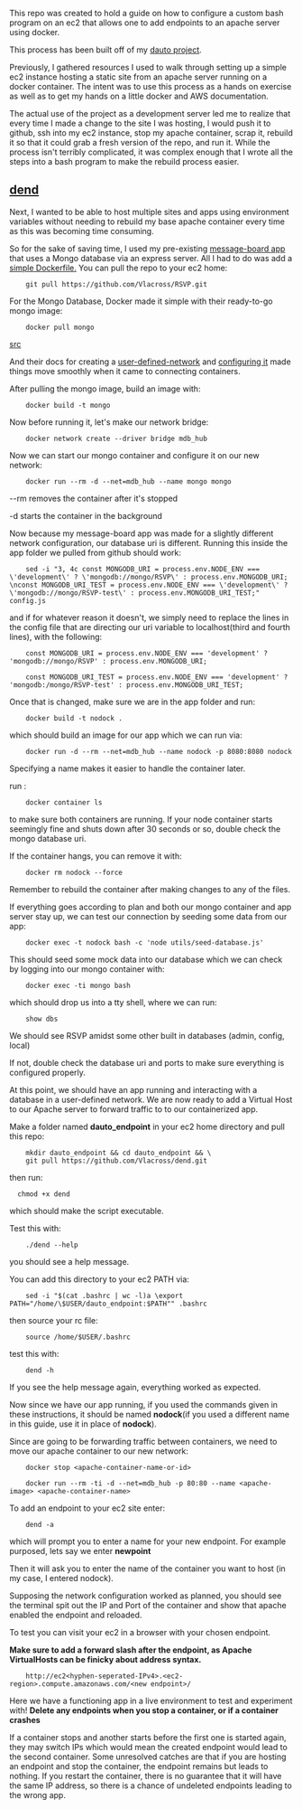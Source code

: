 This repo was created to hold a guide on how to configure a custom bash program on an ec2 that allows one to add endpoints to an apache server using docker.

This process has been built off of my <a href="https://github.com/Vlacross/dauto">dauto project</a>.

Previously, I gathered resources I used to walk through setting up a simple ec2 instance hosting a static site from an apache server running on a docker container. The intent was to use this process as a hands on exercise as well as to get my hands on a little docker and AWS documentation.

The actual use of the project as a development server led me to realize that every time I made a change to the site I was hosting, I would push it to github, ssh into my ec2 instance, stop my apache container, scrap it, rebuild it so that it could grab a fresh version of the repo, and run it.
While the process isn't terribly complicated, it was complex enough that I wrote all the steps into a bash program to make the rebuild process easier.

<h2 style="text-decoration: underline;">dend</h2>

Next, I wanted to be able to host multiple sites and apps using environment variables without needing to rebuild my base apache container every time as this was becoming time consuming. 

So for the sake of saving time, I used my pre-existing <a href="https://github.com/Vlacross/RSVP">message-board app</a> that uses a Mongo database via an express server.
All I had to do was add a <a href="https://github.com/Vlacross/RSVP/blob/master/Dockerfile">simple Dockerfile.</a>
You can pull the repo to your ec2 home:

        git pull https://github.com/Vlacross/RSVP.git


For the Mongo Database, Docker made it simple with their ready-to-go mongo image:

        docker pull mongo

<a href="src: https://github.com/dockerfile/mongodb/issues/32">src</a>

And their docs for creating a <a href="https://docs.docker.com/v17.09/engine/userguide/networking/#user-defined-networks">user-defined-network</a> and <a href="https://docs.docker.com/network/network-tutorial-standalone/">configuring it</a> made things move smoothly when it came to connecting containers.

After pulling the mongo image, build an image with:

        docker build -t mongo

Now before running it, let's make our network bridge:

        docker network create --driver bridge mdb_hub

Now we can start our mongo container and configure it on our new network:

        docker run --rm -d --net=mdb_hub --name mongo mongo

--rm   removes the container after it's stopped

-d     starts the container in the background


Now because my message-board app was made for a slightly different network configuration, our database uri is different.
Running this inside the app folder we pulled from github should work:



        sed -i "3, 4c const MONGODB_URI = process.env.NODE_ENV === \'development\' ? \'mongodb://mongo/RSVP\' : process.env.MONGODB_URI; \nconst MONGODB_URI_TEST = process.env.NODE_ENV === \'development\' ? \'mongodb://mongo/RSVP-test\' : process.env.MONGODB_URI_TEST;" config.js


and if for whatever reason it doesn't, we simply need to replace the lines in the config file that are directing our uri variable to localhost(third and fourth lines), with the following:

        const MONGODB_URI = process.env.NODE_ENV === 'development' ? 'mongodb://mongo/RSVP' : process.env.MONGODB_URI;

        const MONGODB_URI_TEST = process.env.NODE_ENV === 'development' ? 'mongodb:/mongo/RSVP-test' : process.env.MONGODB_URI_TEST; 


Once that is changed, make sure we are in the app folder and run:

        docker build -t nodock .

which should build an image for our app which we can run via:

        docker run -d --rm --net=mdb_hub --name nodock -p 8080:8080 nodock


Specifying a name makes it easier to handle the container later.

run :

        docker container ls

to make sure both containers are running. If your node container starts seemingly fine and shuts down after 30 seconds or so, double check the mongo database uri.

If the container hangs, you can remove it with:

        docker rm nodock --force

Remember to rebuild the container after making changes to any of the files.

If everything goes according to plan and both our mongo container and app server stay up, we can test our connection by seeding some data from our app:

        docker exec -t nodock bash -c 'node utils/seed-database.js'

This should seed some mock data into our database which we can check by logging into our mongo container with:

        docker exec -ti mongo bash

which should drop us into a tty shell, where we can run:

        show dbs

We should see RSVP amidst some other built in databases (admin, config, local)

If not, double check the database uri and ports to make sure everything is configured properly.

At this point, we should have an app running and interacting with a database in a user-defined network. We are now ready to add a Virtual Host to our Apache server to forward traffic to to our containerized app.

Make a folder named <strong>dauto_endpoint</strong> in your ec2 home directory and pull this repo:

        mkdir dauto_endpoint && cd dauto_endpoint && \
        git pull https://github.com/Vlacross/dend.git

then run:

      chmod +x dend

which should make the script executable.

Test this with:

        ./dend --help

you should see a help message.

You can add this directory to your ec2 PATH via:

        sed -i "$(cat .bashrc | wc -l)a \export PATH="/home/\$USER/dauto_endpoint:$PATH"" .bashrc

then source your rc file:

        source /home/$USER/.bashrc

test this with:

        dend -h

If you see the help message again, everything worked as expected.

Now since we have our app running, if you used the commands given in these instructions, it should be named <strong>nodock</strong>(if you used a different name in this guide, use it in place of <strong>nodock</strong>).

Since are going to be forwarding traffic between containers, we need to move our apache container to our new network:

        docker stop <apache-container-name-or-id>
        
        docker run --rm -ti -d --net=mdb_hub -p 80:80 --name <apache-image> <apache-container-name>


To add an endpoint to your ec2 site enter:

        dend -a

which will prompt you to enter a name for your new endpoint. For example purposed, lets say we enter <strong>newpoint</strong> 

Then it will ask you to enter the name of the container you want to host (in my case, I entered nodock).

Supposing the network configuration worked as planned, you should see the terminal spit out the IP and Port of the container and show that apache enabled the endpoint and reloaded.

To test you can visit your ec2 in a browser with your chosen endpoint.

<strong>Make sure to add a forward slash after the endpoint, as Apache VirtualHosts can be finicky about address syntax.</strong>


        http://ec2<hyphen-seperated-IPv4>.<ec2-region>.compute.amazonaws.com/<new endpoint>/

Here we have a functioning app in a live environment to test and experiment with! 
<strong>Delete any endpoints when you stop a container, or if a container crashes </strong>

If a container stops and another starts before the first one is started again, they may switch IPs which would mean the created endpoint would lead to the second container.
Some unresolved catches are that if you are hosting an endpoint and stop the container, the endpoint remains but leads to nothing. If you restart the container, there is no guarantee that it will have the same IP address, so there is a chance of undeleted endpoints leading to the wrong app.






